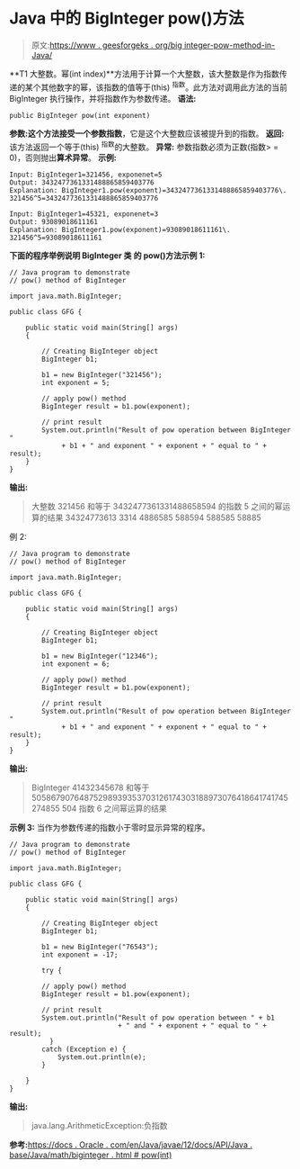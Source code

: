 # Java 中的 BigInteger pow()方法

> 原文:[https://www . geesforgeks . org/big integer-pow-method-in-Java/](https://www.geeksforgeeks.org/biginteger-pow-method-in-java/)

**T1 大整数。幂(int index)**方法用于计算一个大整数，该大整数是作为指数传递的某个其他数字的幂，该指数的值等于(this) <sup>指数</sup>。此方法对调用此方法的当前 BigInteger 执行操作，并将指数作为参数传递。
**语法:**

```
public BigInteger pow(int exponent)
```

**参数:**这个方法接受一个参数**指数**，它是这个大整数应该被提升到的指数。
**返回:**
该方法返回一个等于(this) <sup>指数</sup>的大整数。
**异常:**
参数指数必须为正数(指数> = 0)，否则抛出**算术异常**。
**示例:**

```
Input: BigInteger1=321456, exponenet=5
Output: 3432477361331488865859403776
Explanation: BigInteger1.pow(exponent)=3432477361331488865859403776\. 
321456^5=3432477361331488865859403776

Input: BigInteger1=45321, exponenet=3
Output: 93089018611161
Explanation: BigInteger1.pow(exponent)=93089018611161\. 
321456^5=93089018611161

```

**下面的程序举例说明 BigInteger 类**
**的 pow()方法示例 1:**

```
// Java program to demonstrate 
// pow() method of BigInteger

import java.math.BigInteger;

public class GFG {

    public static void main(String[] args)
    {

        // Creating BigInteger object
        BigInteger b1;

        b1 = new BigInteger("321456");
        int exponent = 5;

        // apply pow() method
        BigInteger result = b1.pow(exponent);

        // print result
        System.out.println("Result of pow operation between BigInteger " 
             + b1 + " and exponent " + exponent + " equal to " + result);
    }
}
```

**输出:**

> 大整数 321456 和等于 3432477361331488658594 的指数 5 之间的幂运算的结果 34324773613 3314 4886585 588594 588585 58885

例 2:

```
// Java program to demonstrate
// pow() method of BigInteger

import java.math.BigInteger;

public class GFG {

    public static void main(String[] args)
    {

        // Creating BigInteger object
        BigInteger b1;

        b1 = new BigInteger("12346");
        int exponent = 6;

        // apply pow() method
        BigInteger result = b1.pow(exponent);

        // print result
        System.out.println("Result of pow operation between BigInteger "
             + b1 + " and exponent " + exponent + " equal to " + result);
    }
}
```

**输出:**

> BigInteger 41432345678 和等于 50586790764875298939353703126174303188973076418641741745274855 504 指数 6 之间幂运算的结果

**示例 3:**
当作为参数传递的指数小于零时显示异常的程序。

```
// Java program to demonstrate 
// pow() method of BigInteger

import java.math.BigInteger;

public class GFG {

    public static void main(String[] args)
    {

        // Creating BigInteger object
        BigInteger b1;

        b1 = new BigInteger("76543");
        int exponent = -17;

        try {

        // apply pow() method
        BigInteger result = b1.pow(exponent);

        // print result
        System.out.println("Result of pow operation between " + b1
                           + " and " + exponent + " equal to " + result);
          } 
        catch (Exception e) { 
            System.out.println(e); 
        }

    }
}
```

**输出:**

> java.lang.ArithmeticException:负指数

**参考:**[https://docs . Oracle . com/en/Java/javae/12/docs/API/Java . base/Java/math/biginteger . html # pow(int)](https://docs.oracle.com/en/java/javase/12/docs/api/java.base/java/math/BigInteger.html#pow(int))